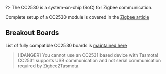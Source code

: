 ?> The CC2530 is a system-on-chip (SoC) for Zigbee communication.

Complete setup of a CC2530 module is covered in the [Zigbee article](/Zigbee)

## Breakout Boards
List of fully compatible CC2530 boards is [maintained here](https://zigbee.blakadder.com/zigbee2tasmota.html)


> [!DANGER]
>You cannot use an CC2531 based device with Tasmota! CC2531 supports USB communication and not serial communication required by Zigbee2Tasmota.

